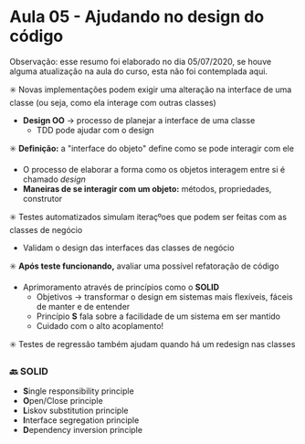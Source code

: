 # Aula 05 - Ajudando no design do código

Observação: esse resumo foi elaborado no dia 05/07/2020, se houve alguma atualização na aula do curso, esta não foi contemplada aqui.

:eight_spoked_asterisk: Novas implementações podem exigir uma alteração na interface de uma classe (ou seja, como ela interage com outras classes)
* **Design OO** → processo de planejar a interface de uma classe
    * TDD pode ajudar com o design

:eight_spoked_asterisk: **Definição:** a "interface do objeto" define como se pode interagir com ele
* O processo de elaborar a forma como os objetos interagem entre si é chamado *design*
* **Maneiras de se interagir com um objeto:** métodos, propriedades, construtor

:eight_spoked_asterisk: Testes automatizados simulam iteraçºoes que podem ser feitas com as classes de negócio
* Validam o design das interfaces das classes de negócio

:eight_spoked_asterisk: **Após teste funcionando,** avaliar uma possível refatoração de código
* Aprimoramento através de princípios como o **SOLID**
    * Objetivos → transformar o design em sistemas mais flexíveis, fáceis de manter e de entender
    * Princípio **S** fala sobre a  facilidade de um sistema em ser mantido
    * Cuidado com o alto acoplamento!
    
:eight_spoked_asterisk: Testes de regressão também ajudam quando há um redesign nas classes

### :back: SOLID
* **S**ingle responsibility principle
* **O**pen/Close principle
* **L**iskov substitution principle
* **I**nterface segregation principle
* **D**ependency inversion principle
